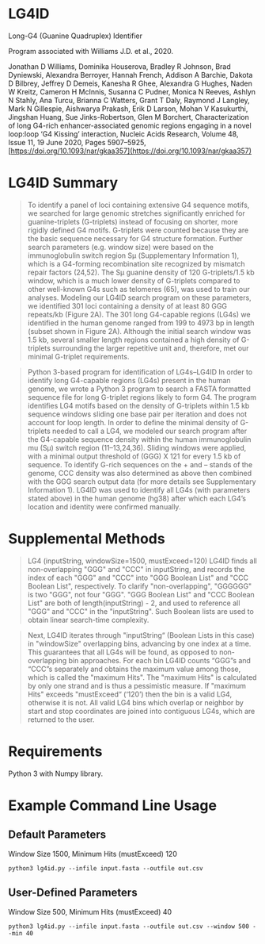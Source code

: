 # LG4ID
Long-G4 (Guanine Quadruplex) Identifier

Program associated with Williams J.D. et al., 2020.

Jonathan D Williams, Dominika Houserova, Bradley R Johnson, Brad Dyniewski, Alexandra Berroyer, Hannah French, Addison A Barchie, Dakota D Bilbrey, Jeffrey D Demeis, Kanesha R Ghee, Alexandra G Hughes, Naden W Kreitz, Cameron H McInnis, Susanna C Pudner, Monica N Reeves, Ashlyn N Stahly, Ana Turcu, Brianna C Watters, Grant T Daly, Raymond J Langley, Mark N Gillespie, Aishwarya Prakash, Erik D Larson, Mohan V Kasukurthi, Jingshan Huang, Sue Jinks-Robertson, Glen M Borchert, Characterization of long G4-rich enhancer-associated genomic regions engaging in a novel loop:loop ‘G4 Kissing’ interaction, Nucleic Acids Research, Volume 48, Issue 11, 19 June 2020, Pages 5907–5925, [https://doi.org/10.1093/nar/gkaa357](https://doi.org/10.1093/nar/gkaa357)

# LG4ID Summary
>To identify a panel of loci containing extensive G4 sequence motifs, we searched for large genomic stretches significantly enriched for guanine-triplets (G-triplets) instead of focusing on shorter, more rigidly defined G4 motifs. G-triplets were counted because they are the basic sequence necessary for G4 structure formation. Further search parameters (e.g. window size) were based on the immunoglobulin switch region Sμ (Supplementary Information 1), which is a G4-forming recombination site recognized by mismatch repair factors (24,52). The Sμ guanine density of 120 G-triplets/1.5 kb window, which is a much lower density of G-triplets compared to other well-known G4s such as telomeres (65), was used to train our analyses. Modeling our LG4ID search program on these parameters, we identified 301 loci containing a density of at least 80 GGG repeats/kb (Figure 2A). The 301 long G4-capable regions (LG4s) we identified in the human genome ranged from 199 to 4973 bp in length (subset shown in Figure 2A). Although the initial search window was 1.5 kb, several smaller length regions contained a high density of G-triplets surrounding the larger repetitive unit and, therefore, met our minimal G-triplet requirements.

>Python 3-based program for identification of LG4s–LG4ID
In order to identify long G4-capable regions (LG4s) present in the human genome, we wrote a Python 3 program to search a FASTA formatted sequence file for long G-triplet regions likely to form G4. The program identifies LG4 motifs based on the density of G-triplets within 1.5 kb sequence windows sliding one base pair per iteration and does not account for loop length. In order to define the minimal density of G-triplets needed to call a LG4, we modeled our search program after the G4-capable sequence density within the human immunoglobulin mu (Sμ) switch region (11–13,24,36). Sliding windows were applied, with a minimal output threshold of (GGG) X 121 for every 1.5 kb of sequence. To identify G-rich sequences on the + and – stands of the genome, CCC density was also determined as above then combined with the GGG search output data (for more details see Supplementary Information 1). LG4ID was used to identify all LG4s (with parameters stated above) in the human genome (hg38) after which each LG4’s location and identity were confirmed manually.

# Supplemental Methods
>LG4 (inputString, windowSize=1500, mustExceed=120)
LG4ID finds all non-overlapping "GGG" and "CCC" in inputString, and records the index of
each "GGG" and "CCC" into "GGG Boolean List" and "CCC Boolean List", respectively. To
clarify "non-overlapping", "GGGGGG" is two "GGG", not four "GGG". "GGG Boolean List"
and "CCC Boolean List" are both of length(inputString) - 2, and used to reference all "GGG"
and "CCC" in the "inputString". Such Boolean lists are used to obtain linear search-time
complexity.

>Next, LG4ID iterates through "inputString“ (Boolean Lists in this case) in "windowSize"
overlapping bins, advancing by one index at a time. This guarantees that all LG4s will be
found, as opposed to non-overlapping bin approaches. For each bin LG4ID counts “GGG”s
and “CCC”s separately and obtains the maximum value among those, which is called the
"maximum Hits". The "maximum Hits" is calculated by only one strand and is thus a
pessimistic measure. If "maximum Hits" exceeds "mustExceed“ (‘120’) then the bin is a valid
LG4, otherwise it is not. All valid LG4 bins which overlap or neighbor by start and stop
coordinates are joined into contiguous LG4s, which are returned to the user.

# Requirements

Python 3 with Numpy library.

# Example Command Line Usage
## Default Parameters

Window Size 1500, Minimum Hits (mustExceed) 120

`python3 lg4id.py --infile input.fasta --outfile out.csv`

## User-Defined Parameters

Window Size 500, Minimum Hits (mustExceed) 40

`python3 lg4id.py --infile input.fasta --outfile out.csv --window 500 --min 40`

